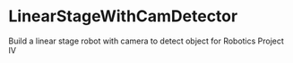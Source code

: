 # LinearStageWithCamDetector
Build a linear stage robot with camera to detect object for Robotics Project IV
